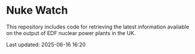 # Nuke Watch

This repository includes code for retrieving the latest information available on the output of EDF nuclear power plants in the UK.

Last updated: 2025-06-16 16:20